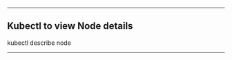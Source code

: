 ---------------------------------------------------------------------

## **Kubectl to view Node details**

kubectl describe node <insert-node-name-here>

---------------------------------------------------------------------
